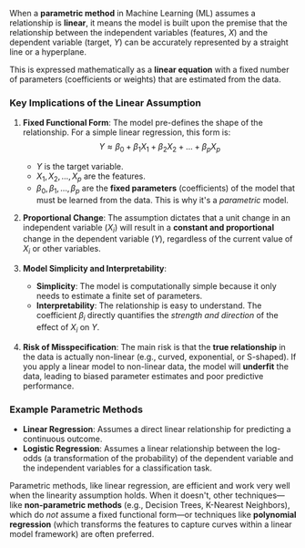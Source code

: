 When a **parametric method** in Machine Learning (ML) assumes a relationship is **linear**, it means the model is built upon the premise that the relationship between the independent variables (features, $X$) and the dependent variable (target, $Y$) can be accurately represented by a straight line or a hyperplane.

This is expressed mathematically as a **linear equation** with a fixed number of parameters (coefficients or weights) that are estimated from the data.

### Key Implications of the Linear Assumption

1.  **Fixed Functional Form**: The model pre-defines the shape of the relationship. For a simple linear regression, this form is:
    $$Y \approx \beta_0 + \beta_1 X_1 + \beta_2 X_2 + \dots + \beta_p X_p$$
    * $Y$ is the target variable.
    * $X_1, X_2, \dots, X_p$ are the features.
    * $\beta_0, \beta_1, \dots, \beta_p$ are the **fixed parameters** (coefficients) of the model that must be learned from the data. This is why it's a *parametric* model.

2.  **Proportional Change**: The assumption dictates that a unit change in an independent variable ($X_i$) will result in a **constant and proportional** change in the dependent variable ($Y$), regardless of the current value of $X_i$ or other variables.

3.  **Model Simplicity and Interpretability**:
    * **Simplicity**: The model is computationally simple because it only needs to estimate a finite set of parameters.
    * **Interpretability**: The relationship is easy to understand. The coefficient $\beta_i$ directly quantifies the *strength and direction* of the effect of $X_i$ on $Y$.

4.  **Risk of Misspecification**: The main risk is that the **true relationship** in the data is actually non-linear (e.g., curved, exponential, or S-shaped). If you apply a linear model to non-linear data, the model will **underfit** the data, leading to biased parameter estimates and poor predictive performance.

### Example Parametric Methods

* **Linear Regression**: Assumes a direct linear relationship for predicting a continuous outcome.
* **Logistic Regression**: Assumes a linear relationship between the log-odds (a transformation of the probability) of the dependent variable and the independent variables for a classification task.

Parametric methods, like linear regression, are efficient and work very well when the linearity assumption holds. When it doesn't, other techniques—like **non-parametric methods** (e.g., Decision Trees, K-Nearest Neighbors), which do *not* assume a fixed functional form—or techniques like **polynomial regression** (which transforms the features to capture curves within a linear model framework) are often preferred. 

